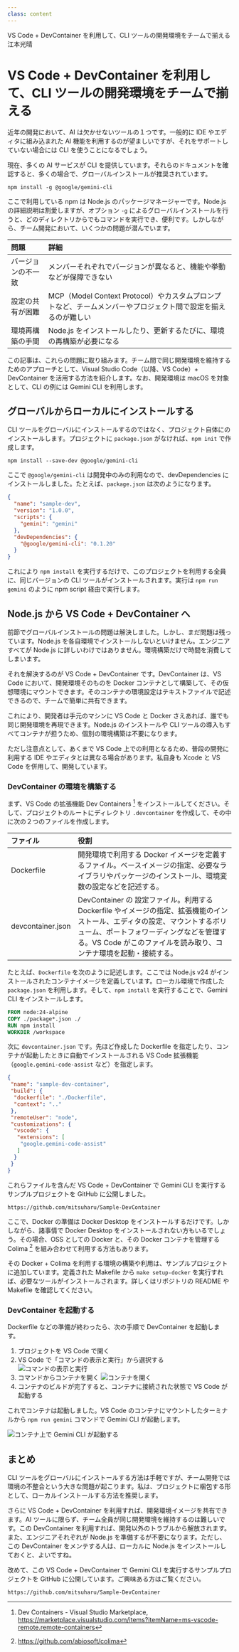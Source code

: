 ```yaml
---
class: content
---
```


<div class="doc-header">
  <div class="doc-title">VS Code + DevContainer を利用して、CLI ツールの開発環境をチームで揃える</div>
  <div class="doc-author">江本光晴</div>
</div>

# VS Code + DevContainer を利用して、CLI ツールの開発環境をチームで揃える

近年の開発において、AI は欠かせないツールの１つです。一般的に IDE やエディタに組み込まれた AI 機能を利用するのが望ましいですが、それをサポートしていない場合には CLI を使うことになるでしょう。

現在、多くの AI サービスが CLI を提供しています。それらのドキュメントを確認すると、多くの場合で、グローバルインストールが推奨されています。

```shell
npm install -g @google/gemini-cli
```

ここで利用している npm は Node.js のパッケージマネージャーです。Node.js の詳細説明は割愛しますが、オプション `-g` によるグローバルインストールを行うと、どのディレクトリからでもコマンドを実行でき、便利です。しかしながら、チーム開発において、いくつかの問題が潜んでいます。

|問題|詳細|
|:--|:--|
| <span class="no-break">バージョンの不一致</span> | メンバーそれぞれでバージョンが異なると、機能や挙動などが保障できない |
| <span class="no-break">設定の共有が困難</span> | MCP（Model Context Protocol）やカスタムプロンプトなど、チームメンバーやプロジェクト間で設定を揃えるのが難しい |
| <span class="no-break">環境再構築の手間</span> | Node.js をインストールしたり、更新するたびに、環境の再構築が必要になる |

この記事は、これらの問題に取り組みます。チーム間で同じ開発環境を維持するためのアプローチとして、Visual Studio Code（以降、VS Code）+ DevContainer を活用する方法を紹介します。なお、開発環境は macOS を対象として、CLI の例には Gemini CLI を利用します。

## グローバルからローカルにインストールする

CLI ツールをグローバルにインストールするのではなく、プロジェクト自体にのインストールします。プロジェクトに `package.json` がなければ、`npm init` で作成します。

```shell
npm install --save-dev @google/gemini-cli
```

ここで `@google/gemini-cli` は開発中のみの利用なので、devDependencies にインストールしました。たとえば、`package.json` は次のようになります。

```json
{
  "name": "sample-dev",
  "version": "1.0.0",
  "scripts": {
    "gemini": "gemini"
  },
  "devDependencies": {
    "@google/gemini-cli": "0.1.20"
  }
}
```

これにより `npm install` を実行するだけで、このプロジェクトを利用する全員に、同じバージョンの CLI ツールがインストールされます。実行は `npm run gemini` のように npm script 経由で実行します。

## Node.js から VS Code + DevContainer へ

前節でグローバルインストールの問題は解決しました。しかし、まだ問題は残っています。Node.js を各自環境でインストールしないといけません。エンジニアすべてが Node.js に詳しいわけではありません。環境構築だけで時間を消費してしまいます。

それを解決するのが VS Code + DevContainer です。DevContainer は、VS Code において、開発環境そのものを Docker コンテナとして構築して、その仮想環境にマウントできます。そのコンテナの環境設定はテキストファイルで記述できるので、チームで簡単に共有できます。

これにより、開発者は手元のマシンに VS Code と Docker さえあれば、誰でも同じ開発環境を再現できます。Node.js のインストールや CLI ツールの導入もすべてコンテナが担うため、個別の環境構築は不要になります。

ただし注意点として、あくまで VS Code 上での利用となるため、普段の開発に利用する IDE やエディタとは異なる場合があります。私自身も Xcode と VS Code を併用して、開発しています。

### DevContainer の環境を構築する

まず、VS Code の拡張機能 Dev Containers [^devContainers] をインストールしてください。そして、プロジェクトのルートにディレクトリ `.devcontainer` を作成して、その中に次の２つのファイルを作成します。

[^devContainers]: Dev Containers - Visual Studio Marketplace, https://marketplace.visualstudio.com/items?itemName=ms-vscode-remote.remote-containers

| ファイル | 役割 |
| :-- | :-- |
| <span class="no-break">Dockerfile</span> | 開発環境で利用する Docker イメージを定義するファイル。ベースイメージの指定、必要なライブラリやパッケージのインストール、環境変数の設定などを記述する。|
| <span class="no-break">devcontainer.json</span> | DevContainer の 設定ファイル。利用する Dockerfile やイメージの指定、拡張機能のインストール、エディタの設定、マウントするボリューム、ポートフォワーディングなどを管理する。VS Code がこのファイルを読み取り、コンテナ環境を起動・接続する。 |

たとえば、`Dockerfile` を次のように記述します。ここでは Node.js v24 がインストールされたコンテナイメージを定義しています。ローカル環境で作成した `package.json` を利用します。そして、`npm install` を実行することで、Gemini CLI をインストールします。

```dockerfile
FROM node:24-alpine
COPY ./package*.json ./
RUN npm install
WORKDIR /workspace
```

次に `devcontainer.json` です。先ほど作成した Dockerfile を指定したり、コンテナが起動したときに自動でインストールされる VS Code 拡張機能（`google.gemini-code-assist` など）を指定します。

```json
{
 "name": "sample-dev-container",
 "build": {
  "dockerfile": "./Dockerfile",
  "context": ".."
 },
 "remoteUser": "node",
 "customizations": {
  "vscode": {
   "extensions": [
    "google.gemini-code-assist"
   ]
  }
 }
}
```

これらファイルを含んだ VS Code + DevContainer で Gemini CLI を実行するサンプルプロジェクトを GitHub に公開しました。

```url
https://github.com/mitsuharu/Sample-DevContainer
```

ここで、Docker の準備は Docker Desktop をインストールするだけです。しかしながら、諸事情で Docker Desktop をインストールされない方もいるでしょう。その場合、OSS としての Docker と、その Docker コンテナを管理する Colima [^colima] を組み合わせて利用する方法もあります。

その Docker + Colima を利用する環境の構築や利用は、サンプルプロジェクトに追加しています。定義された Makefile から `make setup-docker` を実行すれば、必要なツールがインストールされます。詳しくはリポジトリの README や Makefile を確認してください。

[^colima]: https://github.com/abiosoft/colima

### DevContainer を起動する

Dockerfile などの準備が終わったら、次の手順で DevContainer を起動します。

1. プロジェクトを VS Code で開く
1. VS Code で「コマンドの表示と実行」から選択する
  ![コマンドの表示と実行](./images_emoto/vscode_command.png)
1. コマンドからコンテナを開く
  ![コンテナを開く](./images_emoto/vscode_open_container.png)
1. コンテナのビルドが完了すると、コンテナに接続された状態で VS Code が起動する

これでコンテナは起動しました。VS Code のコンテナにマウントしたターミナルから `npm run gemini` コマンドで Gemini CLI が起動します。

![コンテナ上で Gemini CLI が起動する](./images_emoto/vscode_run_gemini.png)

## まとめ

CLI ツールをグローバルにインストールする方法は手軽ですが、チーム開発では環境の不整合という大きな問題が起こります。私は、プロジェクトに梱包する形として、ローカルインストールする方法を推奨します。

さらに VS Code + DevContainer を利用すれば、開発環境イメージを共有できます。AI ツールに限らず、チーム全員が同じ開発環境を維持するのは難しいです。この DevContainer を利用すれば、開発以外のトラブルから解放されます。また、エンジニアそれぞれが Node.js を準備するが不要になります。ただし、この DevContainer をメンテする人は、ローカルに Node.js をインストールしておくと、よいですね。

改めて、この VS Code + DevContainer で Gemini CLI を実行するサンプルプロジェクトを GitHub に公開しています。ご興味ある方はご覧ください。

```url
https://github.com/mitsuharu/Sample-DevContainer
```
